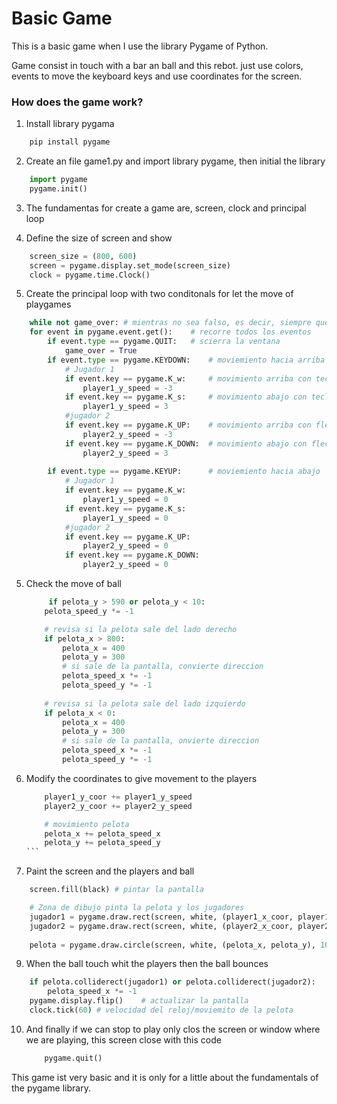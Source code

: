 # Basic Game

This is a basic game when I use the library Pygame of Python. 

Game consist in touch with a bar an ball and this rebot. just use colors, events to move the keyboard keys and use coordinates for the screen. 

### How does the game work?
1. Install library pygama
```python
    pip install pygame
```
2. Create an file game1.py and import library pygame, then initial the library
```python
    import pygame
    pygame.init()
```
3. The fundamentas for create a game are, screen, clock and principal loop

4. Define the size of screen and show
```python
    screen_size = (800, 600) 
    screen = pygame.display.set_mode(screen_size)
    clock = pygame.time.Clock()
```

5. Create the principal loop with two conditonals for let the move of playgames
```python
    while not game_over: # mientras no sea falso, es decir, siempre que sea verdadero
    for event in pygame.event.get():    # recorre todos los eventos
        if event.type == pygame.QUIT:   # scierra la ventana
            game_over = True
        if event.type == pygame.KEYDOWN:    # moviemiento hacia arriba
            # Jugador 1
            if event.key == pygame.K_w:     # movimiento arriba con tecla w 
                player1_y_speed = -3
            if event.key == pygame.K_s:     # movimiento abajo con tecla s
                player1_y_speed = 3
            #jugador 2
            if event.key == pygame.K_UP:    # movimiento arriba con flecha
                player2_y_speed = -3    
            if event.key == pygame.K_DOWN:  # movimiento abajo con flecha
                player2_y_speed = 3
        
        if event.type == pygame.KEYUP:      # moviemiento hacia abajo
            # Jugador 1
            if event.key == pygame.K_w:
                player1_y_speed = 0
            if event.key == pygame.K_s:
                player1_y_speed = 0
            #jugador 2
            if event.key == pygame.K_UP:
                player2_y_speed = 0
            if event.key == pygame.K_DOWN:
                player2_y_speed = 0
```


5. Check the move of ball 
    ```python
         if pelota_y > 590 or pelota_y < 10:
        pelota_speed_y *= -1

        # revisa si la pelota sale del lado derecho
        if pelota_x > 800:
            pelota_x = 400
            pelota_y = 300
            # si sale de la pantalla, convierte direccion
            pelota_speed_x *= -1
            pelota_speed_y *= -1
        
        # revisa si la pelota sale del lado izquierdo
        if pelota_x < 0:
            pelota_x = 400
            pelota_y = 300
            # si sale de la pantalla, onvierte direccion
            pelota_speed_x *= -1
            pelota_speed_y *= -1
    ```


7. Modify the coordinates to give movement to the players
    ````python
        player1_y_coor += player1_y_speed
        player2_y_coor += player2_y_speed

        # movimiento pelota
        pelota_x += pelota_speed_x
        pelota_y += pelota_speed_y
    ```

8. Paint the screen and the players and ball

```python
    screen.fill(black) # pintar la pantalla

    # Zona de dibujo pinta la pelota y los jugadores
    jugador1 = pygame.draw.rect(screen, white, (player1_x_coor, player1_y_coor, player_width, player_height))
    jugador2 = pygame.draw.rect(screen, white, (player2_x_coor, player2_y_coor, player_width, player_height))
    
    pelota = pygame.draw.circle(screen, white, (pelota_x, pelota_y), 10)
```

9. When the ball touch whit the players then the ball bounces

```python
    if pelota.colliderect(jugador1) or pelota.colliderect(jugador2):
        pelota_speed_x *= -1
    pygame.display.flip()    # actualizar la pantalla
    clock.tick(60) # velocidad del reloj/moviemito de la pelota 
```

10. And finally if we can stop to play only clos the screen or window where we are playing, this screen close with  this code
    ```python
        pygame.quit()
    ```


This game ist very basic and it is only for a little about the fundamentals of the pygame library. 


